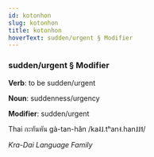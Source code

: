 ```yaml
---
id: kotonhon
slug: kotonhon
title: kotonhon
hoverText: sudden/urgent § Modifier
---
```


### sudden/urgent § Modifier

**Verb**: to be sudden/urgent

**Noun**: suddenness/urgency

**Modifier**: sudden/urgent

Thai กะทันหัน gà-tan-hǎn /ka˨˩.tʰan˧.han˩˩˦/

*Kra-Dai Language Family*